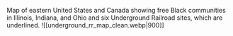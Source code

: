 

Map of eastern United States and Canada showing free Black communities in Illinois, Indiana, and Ohio and six Underground Railroad sites, which are underlined.
![[underground_rr_map_clean.webp|900]]




